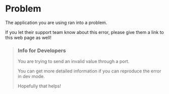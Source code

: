 # Problem

The application you are using ran into a problem.

If you let their support team know about this error, please give them a link to this web page as well!


> ### Info for Developers
>
> You are trying to send an invalid value through a port.
>
> You can get more detailed information if you can reproduce the error in dev mode.
>
> Hopefully that helps!
